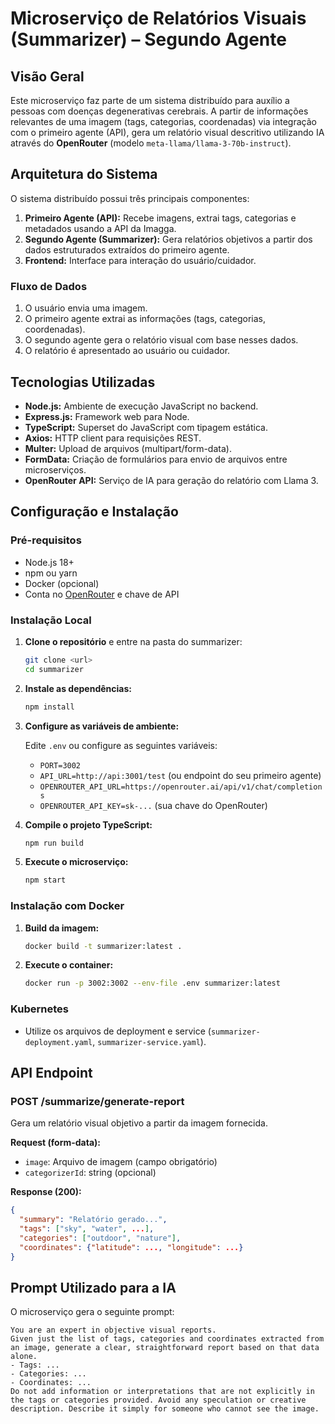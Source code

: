 
# Microserviço de Relatórios Visuais (Summarizer) – Segundo Agente

## Visão Geral

Este microserviço faz parte de um sistema distribuído para auxílio a pessoas com doenças degenerativas cerebrais. A partir de informações relevantes de uma imagem (tags, categorias, coordenadas) via integração com o primeiro agente (API), gera um relatório visual descritivo utilizando IA através do **OpenRouter** (modelo `meta-llama/llama-3-70b-instruct`).

## Arquitetura do Sistema

O sistema distribuído possui três principais componentes:

1. **Primeiro Agente (API):** Recebe imagens, extrai tags, categorias e metadados usando a API da Imagga.
2. **Segundo Agente (Summarizer):** Gera relatórios objetivos a partir dos dados estruturados extraídos do primeiro agente.
3. **Frontend:** Interface para interação do usuário/cuidador.

### Fluxo de Dados

1. O usuário envia uma imagem.
2. O primeiro agente extrai as informações (tags, categorias, coordenadas).
3. O segundo agente gera o relatório visual com base nesses dados.
4. O relatório é apresentado ao usuário ou cuidador.

## Tecnologias Utilizadas

- **Node.js:** Ambiente de execução JavaScript no backend.
- **Express.js:** Framework web para Node.
- **TypeScript:** Superset do JavaScript com tipagem estática.
- **Axios:** HTTP client para requisições REST.
- **Multer:** Upload de arquivos (multipart/form-data).
- **FormData:** Criação de formulários para envio de arquivos entre microserviços.
- **OpenRouter API:** Serviço de IA para geração do relatório com Llama 3.

## Configuração e Instalação

### Pré-requisitos

- Node.js 18+
- npm ou yarn
- Docker (opcional)
- Conta no [OpenRouter](https://openrouter.ai/) e chave de API

### Instalação Local

1. **Clone o repositório** e entre na pasta do summarizer:

    ```bash
    git clone <url>
    cd summarizer
    ```

2. **Instale as dependências:**

    ```bash
    npm install
    ```

3. **Configure as variáveis de ambiente:**

    Edite `.env` ou configure as seguintes variáveis:

    - `PORT=3002`
    - `API_URL=http://api:3001/test` (ou endpoint do seu primeiro agente)
    - `OPENROUTER_API_URL=https://openrouter.ai/api/v1/chat/completions`
    - `OPENROUTER_API_KEY=sk-...` (sua chave do OpenRouter)

4. **Compile o projeto TypeScript:**

    ```bash
    npm run build
    ```

5. **Execute o microserviço:**

    ```bash
    npm start
    ```

### Instalação com Docker

1. **Build da imagem:**

    ```bash
    docker build -t summarizer:latest .
    ```

2. **Execute o container:**

    ```bash
    docker run -p 3002:3002 --env-file .env summarizer:latest
    ```

### Kubernetes

- Utilize os arquivos de deployment e service (`summarizer-deployment.yaml`, `summarizer-service.yaml`).

## API Endpoint

### POST /summarize/generate-report

Gera um relatório visual objetivo a partir da imagem fornecida.

**Request (form-data):**
- `image`: Arquivo de imagem (campo obrigatório)
- `categorizerId`: string (opcional)

**Response (200):**
```json
{
  "summary": "Relatório gerado...",
  "tags": ["sky", "water", ...],
  "categories": ["outdoor", "nature"],
  "coordinates": {"latitude": ..., "longitude": ...}
}
```

## Prompt Utilizado para a IA

O microserviço gera o seguinte prompt:

```
You are an expert in objective visual reports.
Given just the list of tags, categories and coordinates extracted from an image, generate a clear, straightforward report based on that data alone.
- Tags: ...
- Categories: ...
- Coordinates: ...
Do not add information or interpretations that are not explicitly in the tags or categories provided. Avoid any speculation or creative description. Describe it simply for someone who cannot see the image.
```